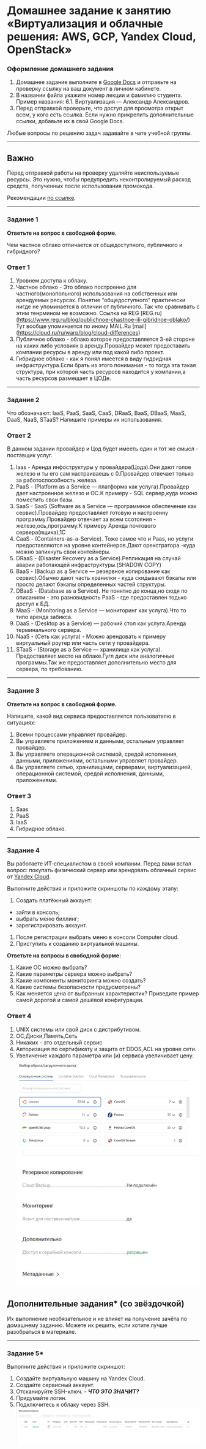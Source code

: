 # Домашнее задание к занятию «Виртуализация и облачные решения: AWS, GCP, Yandex Cloud, OpenStack»


### Оформление домашнего задания

1. Домашнее задание выполните в [Google Docs](https://docs.google.com/) и отправьте на проверку ссылку на ваш документ в личном кабинете.  
1. В названии файла укажите номер лекции и фамилию студента. Пример названия: 6.1. Виртуализация — Александр Александров.
1. Перед отправкой проверьте, что доступ для просмотра открыт всем, у кого есть ссылка. Если нужно прикрепить дополнительные ссылки, добавьте их в свой Google Docs.

Любые вопросы по решению задач задавайте в чате учебной группы.

---

## Важно

Перед отправкой работы на проверку удаляйте неиспользуемые ресурсы.
Это нужно, чтобы предупредить неконтролируемый расход средств, полученных после использования промокода.

Рекомендации [по ссылке](https://github.com/netology-code/sdvps-homeworks/tree/main/recommend).

---

### Задание 1
 
**Ответьте на вопрос в свободной форме.**

Чем частное облако отличается от общедоступного, публичного и гибридного?

### Ответ 1
1. Уровнем доступа к облаку.
1. Частное облако - Это облако построенно для частного(монопольного) использования на собственных или арендуемых ресурсах. Понятие "общедоступного" практически нигде не упоминается
в отличии от публичного.  Так что сравнивать с этим тенрмином не возможно. Ссылка на REG [REG.ru] (https://www.reg.ru/blog/publichnoe-chastnoe-ili-gibridnoe-oblako/)
Тут вообще упоминается по иному MAIL.Ru [mail] (https://cloud.ru/ru/warp/blog/cloud-differences)
1. Публичное облако - облако которое предоставляется 3-ей стороне на каких либо условиях в аренду.Провайдер может предоставить компании ресурсы в аренду или под какой либо проект.
1. Гибридное облако - как я понял имеется в виду гидридная инфраструктура.Если брать из этого понимания - то тогда эта такая структура, при которой часть ресурсов находится у компании,а часть 
ресурсов размещает в ЦОДе.
---

### Задание 2 


Что обозначают: IaaS, PaaS, SaaS, CaaS, DRaaS, BaaS, DBaaS, MaaS, DaaS, NaaS, STaaS? Напишите примеры их использования.
 
 
### Ответ 2
В данном задании провайдер и Цод будет имееть один и тот же смысл - поставщик услуг.
1. laas - Аренда инфоструктуры у провайдера(Цода).Они дают голое железо и ты его сам настраиваешь  с 0.Провайдер отвечает только за работоспособность железа.
1. PaaS - (Platform as a Service ― платформа как услуга).Провайдер дает настроенное железо и ОС.К примеру - SQL сервер,куда можно поместить свои базы.
1. SaaS - SaaS (Software as a Service ―  программное обеспечение как сервис).Провайдер предоставляет готовую и настроенну программу.Провайдер отвечает за всем
ссотояния - железо,ось,программу.К примеру Аренда почтового сервера(ящика),1С  
1. CaaS - (Containers-as-a-Service). Тоже самое что и Paas, но услуги предоставляются на уровне контейнеров.Дают орекстратора -куда можно запихнуть свои контейнеры. 
1. DRaaS - (Disaster Recovery as a Service).Репликация на случай аварии работающей инфраструктуры.(SHADOW COPY)
1. BaaS - (Backup as a Service ― резервное копирование как сервис).Обычно дают часть хранилки - куда скидывают бэкапы или просто делают бэкапы определенных частей структуры.
1. DBaaS - (Database as a Service). Не понятно до конца,но сюдя по описаниям - это разновидность PaaS - где предоставлен тодько доступ к БД. 
1. MaaS -  (Monitoring as a Service ― мониторинг как услуга).Что то типо аренда забикса.
1. DaaS -  (Desktop as a Service) ― рабочий стол как услуга.Аренда терминального сервера.
1. NaaS - (Сеть как услуга) - Можно арендовать к примеру виртуальный роутер или часть сети у провайдера.  
1. STaaS -  (Storage as a Service — хранилище как услуга). Предоставляет место на облаке.Гугл диск или аналогичные программы.Так же предоставляет дополнительно место для сервера, по требованию.

---

### Задание 3 
 
**Ответьте на вопрос в свободной форме.**

Напишите, какой вид сервиса предоставляется пользователю в ситуациях:
 
1. Всеми процессами управляет провайдер.
1. Вы управляете приложением и данными, остальным управляет провайдер. 
1. Вы управляете операционной системой, средой исполнения, данными, приложениями, остальными управляет провайдер.
1. Вы управляете сетью, хранилищами, серверами, виртуализацией, операционной системой, средой исполнения, данными, приложениями.

### Ответ 3

1.  Saas
1. 	PaaS
1.	IaaS
1.	Гибридное облако.
---
 
### Задание 4 
 
 
Вы работаете ИТ-специалистом в своей компании. Перед вами встал вопрос: покупать физический сервер или арендовать облачный сервис от [Yandex Cloud](https://cloud.yandex.ru).
 
Выполните действия и приложите скриншоты по каждому этапу:

1. Создать платёжный аккаунт:
  - зайти в консоль;
  - выбрать меню биллинг; 
  - зарегистрировать аккаунт.
1. После регистрации выбрать меню в консоли Computer cloud. 
1. Приступить к созданию виртуальной машины. 
 
**Ответьте на вопросы в свободной форме:**
 
1. Какие ОС можно выбрать?
1. Какие параметры сервера можно выбрать?
1. Какие компоненты мониторинга можно создать?
1. Какие системы безопасности предусмотрены?
1. Как меняется цена от выбранных характеристик? Приведите пример самой дорогой и самой дешёвой конфигурации. 

### Ответ 4

1. UNIX системы или свой диск с дистрибутивом.
1. ОС,Диски,Память,Сеть
1. Никаких - это отдельный сервис
1. Авторизация по сертификату и  защита от DDOS,ACL на уровне сети.
1. Увеличение каждого параметра или (и) сервиса увеличивает цену.
![Image alt](https://github.com/Pomidor20/notology/blob/main/Netology/%D0%92%D0%B8%D1%80%D1%82%D1%83%D0%B0%D0%BB%D0%B8%D0%B7%D0%B0%D1%86%D0%B8%D1%8F/pic/home%201.1.JPG)
![Image alt](https://github.com/Pomidor20/notology/blob/main/Netology/%D0%92%D0%B8%D1%80%D1%82%D1%83%D0%B0%D0%BB%D0%B8%D0%B7%D0%B0%D1%86%D0%B8%D1%8F/pic/home%201.3.JPG)

## Дополнительные задания* (со звёздочкой)

Их выполнение необязательное и не влияет на получение зачёта по домашнему заданию. Можете их решить, если хотите лучше разобраться в материале.
 
---

### Задание 5* 

Выполните действия и приложите скриншот:

1. Создайте виртуальную машину на Yandex Cloud.
1. Создайте сервисный аккаунт.
1. Отсканируйте SSH-ключ. - **_ЧТО ЭТО ЗНАЧИТ?_**
1. Придумайте логин.
1. Подключитесь к облаку через SSH. 
![Image alt](https://github.com/Pomidor20/notology/blob/main/Netology/%D0%92%D0%B8%D1%80%D1%82%D1%83%D0%B0%D0%BB%D0%B8%D0%B7%D0%B0%D1%86%D0%B8%D1%8F/pic/home%201.2.JPG) 
